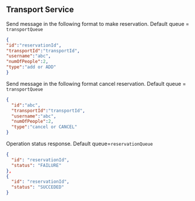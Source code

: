 ## Transport Service

Send message in the following format to make reservation. Default queue = `transportQueue` 
```json
{
"id":"reservationId",
"transportId":"transportId",
"username":"abc",
"numOfPeople":2,
"type":"add or ADD"
}

```

Send message in the following format cancel reservation.  Default queue = `transportQueue`
```json
{
  "id":"abc",
  "transportId":"transportId",
  "username":"abc",
  "numOfPeople":2,
  "type":"cancel or CANCEL"
}
```

Operation status response. Default queue=`reservationQueue`

```json
{
  "id": "reservationId",
  "status": "FAILURE"
},
{
  "id": "reservationId",
  "status": "SUCCEDED" 
}
```